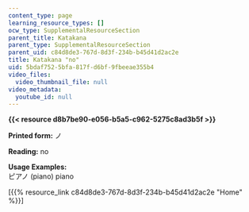 ```yaml
---
content_type: page
learning_resource_types: []
ocw_type: SupplementalResourceSection
parent_title: Katakana
parent_type: SupplementalResourceSection
parent_uid: c84d8de3-767d-8d3f-234b-b45d41d2ac2e
title: Katakana "no"
uid: 5bdaf752-5bfa-817f-d6bf-9fbeeae355b4
video_files:
  video_thumbnail_file: null
video_metadata:
  youtube_id: null
---
```


**{{< resource d8b7be90-e056-b5a5-c962-5275c8ad3b5f >}}**

**Printed form:** ノ

**Reading:** no

**Usage Examples:**  
ピアノ (piano) piano

\[{{% resource_link c84d8de3-767d-8d3f-234b-b45d41d2ac2e "Home" %}}\]